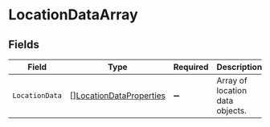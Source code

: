 # LocationDataArray


## Fields

| Field                                                                     | Type                                                                      | Required                                                                  | Description                                                               |
| ------------------------------------------------------------------------- | ------------------------------------------------------------------------- | ------------------------------------------------------------------------- | ------------------------------------------------------------------------- |
| `LocationData`                                                            | [][LocationDataProperties](../../models/shared/locationdataproperties.md) | :heavy_minus_sign:                                                        | Array of location data objects.                                           |